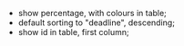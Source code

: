 - show percentage, with colours in table;
- default sorting to "deadline", descending;
- show id in table, first column;
